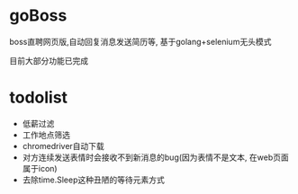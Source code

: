 # goBoss
boss直聘网页版,自动回复消息发送简历等, 基于golang+selenium无头模式

目前大部分功能已完成

# todolist

- 低薪过滤
- 工作地点筛选
- chromedriver自动下载
- 对方连续发送表情时会接收不到新消息的bug(因为表情不是文本, 在web页面属于icon)
- 去除time.Sleep这种丑陋的等待元素方式


